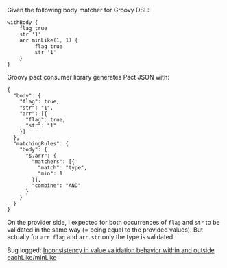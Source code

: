 Given the following body matcher for Groovy DSL:
```
withBody {
    flag true
    str '1'
    arr minLike(1, 1) {
         flag true
         str '1'
    }
}
```
Groovy pact consumer library generates Pact JSON with:
```
{
  "body": {
    "flag": true,
    "str": "1",
    "arr": [{
      "flag": true,
      "str": "1"
    }]
  },
  "matchingRules": {
    "body": {
      "$.arr": {
        "matchers": [{
          "match": "type",
          "min": 1
        }],
        "combine": "AND"
      }
    }
  }
}
```
On the provider side, I expected for both occurrences of `flag` and `str` to be validated in the same way (= being equal to the provided values).
But actually for `arr.flag` and `arr.str` only the type is validated.

Bug logged: 
[Inconsistency in value validation behavior within and outside eachLike/minLike](https://github.com/DiUS/pact-jvm/issues/697)